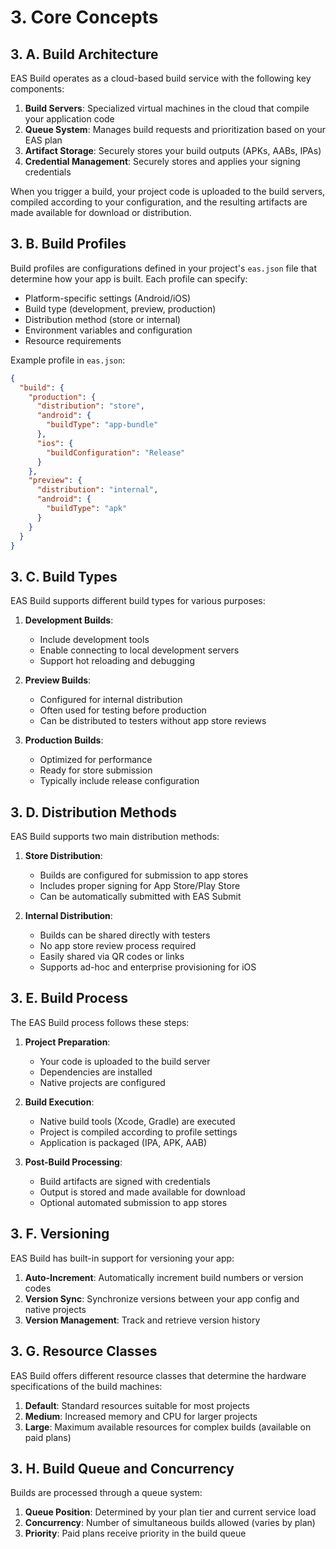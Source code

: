 # 3. Core Concepts

## 3. A. Build Architecture

EAS Build operates as a cloud-based build service with the following key components:

1. **Build Servers**: Specialized virtual machines in the cloud that compile your application code
2. **Queue System**: Manages build requests and prioritization based on your EAS plan
3. **Artifact Storage**: Securely stores your build outputs (APKs, AABs, IPAs)
4. **Credential Management**: Securely stores and applies your signing credentials

When you trigger a build, your project code is uploaded to the build servers, compiled according to your configuration, and the resulting artifacts are made available for download or distribution.

## 3. B. Build Profiles

Build profiles are configurations defined in your project's `eas.json` file that determine how your app is built. Each profile can specify:

- Platform-specific settings (Android/iOS)
- Build type (development, preview, production)
- Distribution method (store or internal)
- Environment variables and configuration
- Resource requirements

Example profile in `eas.json`:

```json
{
  "build": {
    "production": {
      "distribution": "store",
      "android": {
        "buildType": "app-bundle"
      },
      "ios": {
        "buildConfiguration": "Release"
      }
    },
    "preview": {
      "distribution": "internal",
      "android": {
        "buildType": "apk"
      }
    }
  }
}
```

## 3. C. Build Types

EAS Build supports different build types for various purposes:

1. **Development Builds**:

   - Include development tools
   - Enable connecting to local development servers
   - Support hot reloading and debugging

2. **Preview Builds**:

   - Configured for internal distribution
   - Often used for testing before production
   - Can be distributed to testers without app store reviews

3. **Production Builds**:
   - Optimized for performance
   - Ready for store submission
   - Typically include release configuration

## 3. D. Distribution Methods

EAS Build supports two main distribution methods:

1. **Store Distribution**:

   - Builds are configured for submission to app stores
   - Includes proper signing for App Store/Play Store
   - Can be automatically submitted with EAS Submit

2. **Internal Distribution**:
   - Builds can be shared directly with testers
   - No app store review process required
   - Easily shared via QR codes or links
   - Supports ad-hoc and enterprise provisioning for iOS

## 3. E. Build Process

The EAS Build process follows these steps:

1. **Project Preparation**:

   - Your code is uploaded to the build server
   - Dependencies are installed
   - Native projects are configured

2. **Build Execution**:

   - Native build tools (Xcode, Gradle) are executed
   - Project is compiled according to profile settings
   - Application is packaged (IPA, APK, AAB)

3. **Post-Build Processing**:
   - Build artifacts are signed with credentials
   - Output is stored and made available for download
   - Optional automated submission to app stores

## 3. F. Versioning

EAS Build has built-in support for versioning your app:

1. **Auto-Increment**: Automatically increment build numbers or version codes
2. **Version Sync**: Synchronize versions between your app config and native projects
3. **Version Management**: Track and retrieve version history

## 3. G. Resource Classes

EAS Build offers different resource classes that determine the hardware specifications of the build machines:

1. **Default**: Standard resources suitable for most projects
2. **Medium**: Increased memory and CPU for larger projects
3. **Large**: Maximum available resources for complex builds (available on paid plans)

## 3. H. Build Queue and Concurrency

Builds are processed through a queue system:

1. **Queue Position**: Determined by your plan tier and current service load
2. **Concurrency**: Number of simultaneous builds allowed (varies by plan)
3. **Priority**: Paid plans receive priority in the build queue
